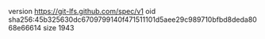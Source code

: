 version https://git-lfs.github.com/spec/v1
oid sha256:45b325630dc6709799140f471511101d5aee29c989710bfbd8deda8068e66614
size 1943
